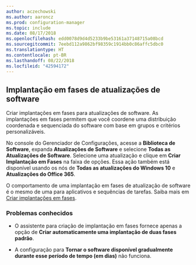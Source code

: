 ```yaml
---
author: aczechowski
ms.author: aaroncz
ms.prod: configuration-manager
ms.topic: include
ms.date: 08/17/2018
ms.openlocfilehash: edd0078d9d4d5233b9be53161a37148715a08bcd
ms.sourcegitcommit: 7eebd112a9862bf98359c1914bb0c86affc5dbc0
ms.translationtype: HT
ms.contentlocale: pt-BR
ms.lasthandoff: 08/22/2018
ms.locfileid: "42594172"
---
```

## <a name="bkmk_pod"></a> Implantação em fases de atualizações de software
<!--1358146-->

Criar implantações em fases para atualizações de software. As implantações em fases permitem que você coordene uma distribuição coordenada e sequenciada do software com base em grupos e critérios personalizáveis.

No console do Gerenciador de Configurações, acesse a **Biblioteca de Software**, expanda **Atualizações de Software** e selecione **Todas as Atualizações de Software**. Selecione uma atualização e clique em **Criar Implantação em Fases** na faixa de opções. Essa ação também está disponível usando os nós de **Todas as atualizações do Windows 10** e **Atualizações do Office 365**. 

O comportamento de uma implantação em fases de atualização de software é o mesmo de uma para aplicativos e sequências de tarefas. Saiba mais em [Criar implantações em fases](/sccm/osd/deploy-use/create-phased-deployment-for-task-sequence).


### <a name="known-issues"></a>Problemas conhecidos

- O assistente para criação de implantação em fases fornece apenas a opção de **Criar automaticamente uma implantação de duas fases padrão**.

- A configuração para **Tornar o software disponível gradualmente durante esse período de tempo (em dias)** não funciona.  


